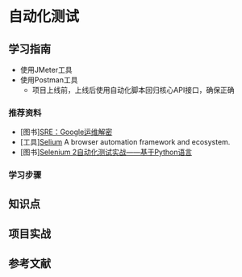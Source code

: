 # 自动化测试

## 学习指南

* 使用JMeter工具
* 使用Postman工具
  * 项目上线前，上线后使用自动化脚本回归核心API接口，确保正确

### 推荐资料

* [图书][SRE：Google运维解密](http://product.dangdang.com/24032293.html)
* [工具][Selium](https://www.seleniumhq.org)  A browser automation framework and ecosystem.
* [图书][Selenium 2自动化测试实战——基于Python语言](http://product.dangdang.com/23851258.html)

### 学习步骤

## 知识点

## 项目实战

## 参考文献
